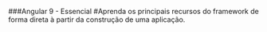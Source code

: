 
###Angular 9 - Essencial
#Aprenda os principais recursos do framework de forma direta à partir da construção de uma aplicação. 
